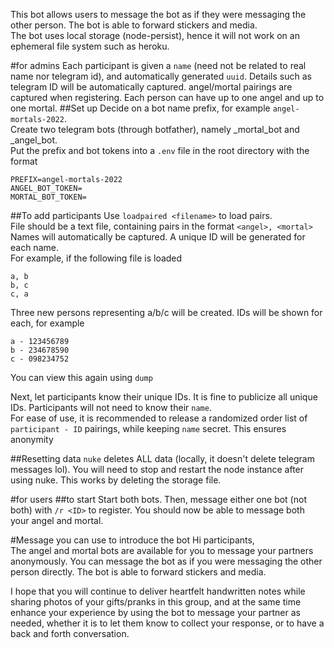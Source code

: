 This bot allows users to message the bot as if they were messaging the other person. The bot is able to forward stickers and media.  
The bot uses local storage (node-persist), hence it will not work on an ephemeral file system such as heroku.  

#for admins
Each participant is given a `name` (need not be related to real name nor telegram id), and automatically generated `uuid`. Details such as telegram ID will be automatically captured. angel/mortal pairings are captured when registering. Each person can have up to one angel and up to one mortal.
##Set up
Decide on a bot name prefix, for example `angel-mortals-2022`.  
Create two telegram bots (through botfather), namely <prefix>_mortal_bot and <prefix>_angel_bot.  
Put the prefix and bot tokens into a `.env` file in the root directory with the format
```
PREFIX=angel-mortals-2022
ANGEL_BOT_TOKEN=
MORTAL_BOT_TOKEN=
```

##To add participants
Use `loadpaired <filename>` to load pairs.  
File should be a text file, containing pairs in the format `<angel>, <mortal>`  
Names will automatically be captured. A unique ID will be generated for each name.  
For example, if the following file is loaded
```
a, b
b, c
c, a
```
Three new persons representing a/b/c will be created. IDs will be shown for each, for example
```
a - 123456789
b - 234678590
c - 098234752
```
You can view this again using `dump`  

Next, let participants know their unique IDs. It is fine to publicize all unique IDs. Participants will not need to know their `name`.  
For ease of use, it is recommended to release a randomized order list of `participant - ID` pairings, while keeping `name` secret. This ensures anonymity  

##Resetting data
`nuke` deletes ALL data (locally, it doesn't delete telegram messages lol). You will need to stop and restart the node instance after using nuke. This works by deleting the storage file.


#for users
##to start
Start both bots. Then, message either one bot (not both) with `/r <ID>` to register. You should now be able to message both your angel and mortal.

#Message you can use to introduce the bot
Hi participants,  
The angel and mortal bots are available for you to message your partners anonymously. You can message the bot as if you were messaging the other person directly. The bot is able to forward stickers and media.  

I hope that you will continue to deliver heartfelt handwritten notes while sharing photos of your gifts/pranks in this group, and at the same time enhance your experience by using the bot to message your partner as needed, whether it is to let them know to collect your response, or to have a back and forth conversation.